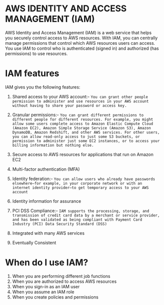 # AWS IDENTITY AND ACCESS MANAGEMENT (IAM)
AWS Identity and Access Management (IAM) is a web service that helps you securely control access to AWS resources. With IAM, you can centrally manage permissions that control which AWS resources users can access. You use IAM to control who is authenticated (signed in) and authorized (has permissions) to use resources.

# IAM features
<p>IAM gives you the following features:</p>

1. Shared access to your AWS account:-
`You can grant other people permission to administer and use resources in your AWS account without having to share your password or access key.`

2. Granular permissions:-
`You can grant different permissions to different people for different resources. For example, you might allow some users complete access to Amazon Elastic Compute Cloud (Amazon EC2), Amazon Simple Storage Service (Amazon S3), Amazon DynamoDB, Amazon Redshift, and other AWS services. For other users, you can allow read-only access to just some S3 buckets, or permission to administer just some EC2 instances, or to access your billing information but nothing else.`

3. Secure access to AWS resources for applications that run on Amazon EC2
4. Multi-factor authentication (MFA)
5. Identity federation:-
   `You can allow users who already have passwords elsewhere—for example, in your corporate network or with an internet identity provider—to get temporary access to your AWS account`

6. Identity information for assurance
7. PCI DSS Compliance:-
`IAM supports the processing, storage, and transmission of credit card data by a merchant or service provider, and has been validated as being compliant with Payment Card Industry (PCI) Data Security Standard (DSS)`
8. Integrated with many AWS services
9. Eventually Consistent
    

# When do I use IAM?
1. When you are performing different job functions
2. When you are authorized to access AWS resources
3. When you sign-in as an IAM user
4. When you assume an IAM role
5. When you create policies and permissions
